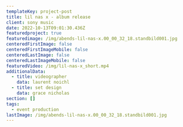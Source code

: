 ```yaml
---
templateKey: project-post
title: lil nas x - album release
client: sony music
date: 2022-10-13T09:01:30.436Z
featuredproject: true
featuredimage: /img/abends-lil-nas-x.00_00_32_18.standbild001.jpg
centeredFirstImage: false
centeredFirstImageMobile: false
centeredLastImage: false
centeredLastImageMobile: false
featuredVideo: /img/lil-nas-x_short.mp4
additionalData:
  - title: videographer
    data: laurent noichl
  - title: set design
    data: grace nicholas
section: []
tags:
  - event production
lastImage: /img/abends-lil-nas-x.00_00_32_18.standbild001.jpg
---
```


